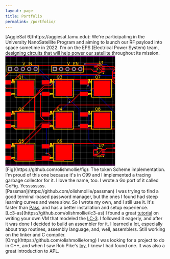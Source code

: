 ```yaml
---
layout: page
title: Portfolio
permalink: /portfolio/
---
```


<div class="item" markdown="1">
[AggieSat 6](https://aggiesat.tamu.edu):
We're participating in the University NanoSatellite Program and aiming to launch our RF payload into space sometime in 2022. I'm on the EPS (Electrical Power System) team, designing circuits that will help power our satellite throughout its mission.
<img src="/inhibit_pcb.png" alt="A PCB schematic I made for the AG6 inhibit scheme." title="A PCB schematic I made for the AG6 inhibit scheme." class="img-large"/>
</div>

<div class="item" markdown="1">
[Fig](https://github.com/olishmollie/fig):
The token Scheme implementation. I'm proud of this one because it's in C99 and I implemented a tracing garbage collector for it. I love the name, too. I wrote a Go port of it called GoFig. Yessssssss.
</div>

<div class="item" markdown="1">
[Passman](https://github.com/olishmollie/passman)
I was trying to find a good terminal-based password manager, but the ones I found had steep learning curves and were slow. So I wrote my own, and I still use it. It's faster than <a href="https://www.passwordstore.org">Pass</a>, and has a better installation and setup experience.
</div>

<div class="item" markdown="1">
[Lc3-as](https://github.com/olishmollie/lc3-as)
I found a great <a href="https://justinmeiners.github.io/lc3-vm/">tutorial</a> on writing your own VM that modeled the <a href="https://en.wikipedia.org/wiki/Little_Computer_3">LC-3</a>. I followed it eagerly, and after it was done I decided to build an assembler for it. I learned a lot, especially about trap routines, assembly language, and, well, assemblers. Still working on the linker and C compiler.
</div>

<div class="item" markdown="1">
[Orng](https://github.com/olishmollie/orng)
I was looking for a project to do in C++, and when I saw Rob Pike's <a href="https://github.com/robpike/ivy">Ivy</a>, I knew I had found one. It was also a great introduction to APL.
</div>
